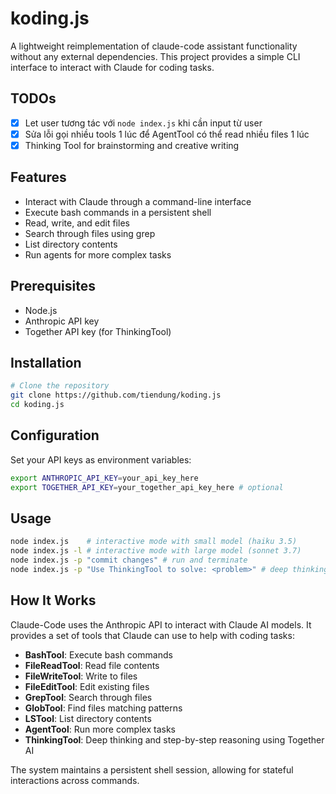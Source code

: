 # koding.js

A lightweight reimplementation of claude-code assistant functionality without any external dependencies. This project provides a simple CLI interface to interact with Claude for coding tasks.

## TODOs
- [x] Let user tương tác với `node index.js` khi cần input từ user
- [x] Sửa lỗi gọi nhiều tools 1 lúc để AgentTool có thể read nhiều files 1 lúc
- [x] Thinking Tool for brainstorming and creative writing

## Features

- Interact with Claude through a command-line interface
- Execute bash commands in a persistent shell
- Read, write, and edit files
- Search through files using grep
- List directory contents
- Run agents for more complex tasks

## Prerequisites

- Node.js
- Anthropic API key
- Together API key (for ThinkingTool)

## Installation

```bash
# Clone the repository
git clone https://github.com/tiendung/koding.js
cd koding.js
```

## Configuration

Set your API keys as environment variables:

```bash
export ANTHROPIC_API_KEY=your_api_key_here
export TOGETHER_API_KEY=your_together_api_key_here # optional
```

## Usage

```bash
node index.js 	 # interactive mode with small model (haiku 3.5)
node index.js -l # interactive mode with large model (sonnet 3.7)
node index.js -p "commit changes" # run and terminate
node index.js -p "Use ThinkingTool to solve: <problem>" # deep thinking with Together AI
```

## How It Works

Claude-Code uses the Anthropic API to interact with Claude AI models. It provides a set of tools that Claude can use to help with coding tasks:

- **BashTool**: Execute bash commands
- **FileReadTool**: Read file contents
- **FileWriteTool**: Write to files
- **FileEditTool**: Edit existing files
- **GrepTool**: Search through files
- **GlobTool**: Find files matching patterns
- **LSTool**: List directory contents
- **AgentTool**: Run more complex tasks
- **ThinkingTool**: Deep thinking and step-by-step reasoning using Together AI

The system maintains a persistent shell session, allowing for stateful interactions across commands.
